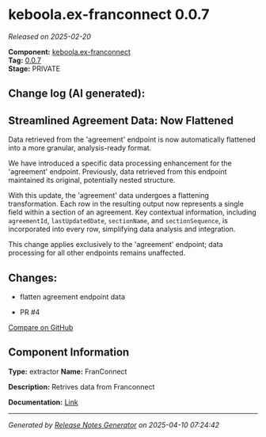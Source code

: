 #  keboola.ex-franconnect 0.0.7

_Released on 2025-02-20_

**Component:** [keboola.ex-franconnect](https://github.com/keboola/component-franconnect)  
**Tag:** [0.0.7](https://github.com/keboola/component-franconnect/releases/tag/0.0.7)  
**Stage:** PRIVATE


## Change log (AI generated):
## Streamlined Agreement Data: Now Flattened
Data retrieved from the 'agreement' endpoint is now automatically flattened into a more granular, analysis-ready format.

We have introduced a specific data processing enhancement for the 'agreement' endpoint. Previously, data retrieved from this endpoint maintained its original, potentially nested structure.

With this update, the 'agreement' data undergoes a flattening transformation. Each row in the resulting output now represents a single field within a section of an agreement. Key contextual information, including `agreementId`, `lastUpdatedDate`, `sectionName`, and `sectionSequence`, is incorporated into every row, simplifying data analysis and integration.

This change applies exclusively to the 'agreement' endpoint; data processing for all other endpoints remains unaffected.



## Changes:



- flatten agreement endpoint data 




- PR #4 



[Compare on GitHub](https://github.com/keboola/component-franconnect/compare/0.0.6...0.0.7)



## Component Information
**Type:** extractor
**Name:** FranConnect

**Description:** Retrives data from Franconnect


**Documentation:** [Link](https://github.com/keboola/component-franconnect/blob/master/README.md)



---
_Generated by [Release Notes Generator](https://github.com/keboola/release-notes-generator)
on 2025-04-10 07:24:42_